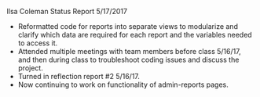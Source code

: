 Ilsa Coleman
Status Report
5/17/2017

- Reformatted code for reports into separate views to modularize and clarify 
    which data are required for each report and the variables needed to access it.
- Attended multiple meetings with team members before class 5/16/17, and then during class
    to troubleshoot coding issues and discuss the project.
- Turned in reflection report #2 5/16/17.
- Now continuing to work on functionality of admin-reports pages.